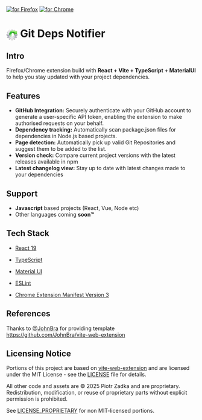 [<img src="https://blog.mozilla.org/addons/files/2020/04/get-the-addon-fx-apr-2020.svg" alt="for Firefox" height="60px">](https://addons.mozilla.org/en-GB/firefox/addon/git-deps-notifier/)
[<img src="https://upload.wikimedia.org/wikipedia/commons/8/87/Google_Chrome_icon_%282011%29.png" alt="for Chrome" height="60px">](https://chromewebstore.google.com/detail/nakcdmhknjgpddhaocihhleedajhnagg/preview?hl=en-GB&authuser=0&pli=1)

<h1><img src="public/ext_icon_48.png" alt="Logo" height="30px" style="vertical-align: middle;"> Git Deps Notifier</h1>

</div>

## Intro

Firefox/Chrome extension build with <b>React + Vite + TypeScript + MaterialUI</b> to help you stay updated with your project dependencies.

## Features

- <b>GitHub Integration:</b> Securely authenticate with your GitHub account to generate a user-specific API token, enabling the extension to make authorised requests on your behalf.
- <b>Dependency tracking:</b> Automatically scan package.json files for dependencies in Node.js based projects.
- <b>Page detection:</b> Automatically pick up valid Git Repositories and suggest them to be added to the list.
- <b>Version check:</b> Compare current project versions with the latest releases available in npm
- <b>Latest changelog view:</b> Stay up to date with latest changes made to your dependencies

## Support

- <b>Javascript</b> based projects (React, Vue, Node etc)
- Other languages coming <b>soon™</b>

## Tech Stack

- [React 19](https://reactjs.org/)

- [TypeScript](https://www.typescriptlang.org/)

- [Material UI](https://mui.com/material-ui/)

- [ESLint](https://eslint.org/)

- [Chrome Extension Manifest Version 3](https://developer.chrome.com/docs/extensions/mv3/intro/)

## References

Thanks to [@JohnBra](https://github.com/JohnBra) for providing template https://github.com/JohnBra/vite-web-extension

## Licensing Notice

Portions of this project are based on [vite-web-extension](https://github.com/JohnBra/vite-web-extension) and are licensed under the MIT License - see the [LICENSE](./LICENSE) file for details.

All other code and assets are © 2025 Piotr Zadka and are proprietary. Redistribution, modification, or reuse of proprietary parts without explicit permission is prohibited.

See [LICENSE_PROPRIETARY](./LICENSE_PROPRIETARY) for non MIT-licensed portions.
